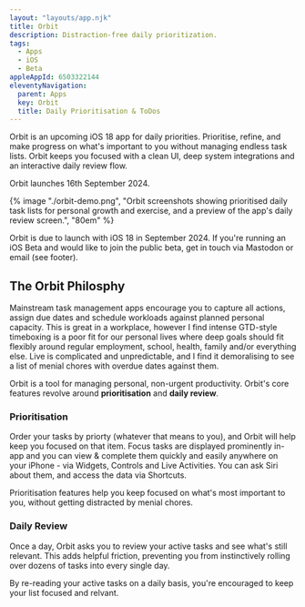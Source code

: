 ```yaml
---
layout: "layouts/app.njk"
title: Orbit
description: Distraction-free daily prioritization.
tags: 
  - Apps
  - iOS
  - Beta
appleAppId: 6503322144
eleventyNavigation:
  parent: Apps
  key: Orbit
  title: Daily Prioritisation & ToDos
---
```


Orbit is an upcoming iOS 18 app for daily priorities. Prioritise, refine, and make progress on what's important to you without managing endless task lists. Orbit keeps you focused with a clean UI, deep system integrations and an interactive daily review flow.

Orbit launches 16th September 2024.

<div class="img-container">
  {% image "./orbit-demo.png", "Orbit screenshots showing prioritised daily task lists for personal growth and exercise, and a preview of the app's daily review screen.", "80em" %}
</div>

Orbit is due to launch with iOS 18 in September 2024. If you're running an iOS Beta and would like to join the public beta, get in touch via Mastodon or email (see footer).

## The Orbit Philosphy

Mainstream task management apps encourage you to capture all actions, assign due dates and schedule workloads against planned personal capacity. This is great in a workplace, however I find intense GTD-style timeboxing is a poor fit for our personal lives where deep goals should fit flexibly around regular employment, school, health, family and/or everything else. Live is complicated and unpredictable, and I find it demoralising to see a list of menial chores with overdue dates against them.

Orbit is a tool for managing personal, non-urgent productivity. Orbit's core features revolve around **prioritisation** and **daily review**.

### Prioritisation

Order your tasks by priorty (whatever that means to you), and Orbit will help keep you focused on that item. Focus tasks are displayed prominently in-app and you can view & complete them quickly and easily anywhere on your iPhone - via Widgets, Controls and Live Activities. You can ask Siri about them, and access the data via Shortcuts.

Prioritisation features help you keep focused on what's most important to you, without getting distracted by menial chores.


### Daily Review

Once a day, Orbit asks you to review your active tasks and see what's still relevant. This adds helpful friction, preventing you from instinctively rolling over dozens of tasks into every single day.

By re-reading your active tasks on a daily basis, you're encouraged to keep your list focused and relvant.
